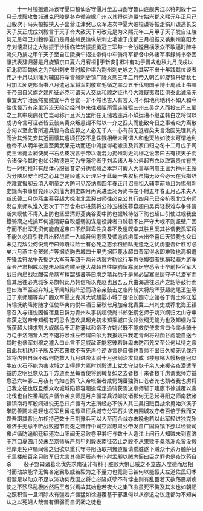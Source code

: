 <!-- { "loadSidebar": true } -->
　　十一月桓振遣冯该守夏口桓仙客守偃月垒孟山图守鲁山连舰夹江以待刘毅十二月壬戌毅攻鲁城进克巴陵是冬卢循盗据广州以其将徐道覆守始兴郡义熙元年正月己丑毅次于马头桓振挟天子出营江津癸巳众军进次中夏大破桓谦等振走狷川谦逃长安天子反正戊戌刘毅言于天子令大赦天下可改元是为义熙元年二月甲子天子发自江陵何无忌翊卫刘毅停夏口是月益州民谯纵杀刺史毛璩于成都三月桓振又袭荆州襄阳太守刘懐肃讨之大破振于沙桥临阵斩振振勇冠三军每一合战瞠目横矛众不敢逼时醉中流矢乃擒之甲午天子至自江陵庚午诏进帝侍中车骑将军都督中外诸军事録尚书帝固譲抗表辞归藩是月旋镇京口夏六月宥桓于新安祖冲有功于晋故也秋九月戊戌以征北将军魏咏之为荆州刺史昔时殷仲堪为荆州刺史咏之为其客不出十年践其位谈者伟之十月以刘藩为辅国将军青州刺史镇广陵义熈三年二月帝入朝乙卯旋镇丹徒秋七月加孟昶吏部尚书八月遣冠军将军刘敬宣毛循之率众五千伐蜀国子博士周祗上书諌于帝曰自义旗之建所征必克可谓天人交助和顺之征也今大难既夷君臣俱泰此诚渐无事宜大宁治民然蜀贼宜平六合宜一非不然也古人有言天时不如地利地利不如人和今徃伐蜀万有余里泝流天险动经时岁来徃艰阻雨雪连降驱三州三吴之人而投三巴三蜀之土其中疾病死亡岂可称计且泝万里所在无储若连兵不觧运漕不继虽韩白之将何以成功今言可征者皆云彼亲离众叛愚谓不然以一介之匹夫而能致今日之事若众力离散亦何以至此官所遣兵皆乌合应募之人必无千人一心有前无退者矣夫言治国先理其内而治其外先安其近而懐其逺顷狂狡不息诛戮相继未可谓人和也天险如彼未可谓地利也帝不从明年敬宣至黄武果无功而还中流接得毛璩丧及其家口归之冬十二月戊子司徒王谧薨孟昶使尚书右丞皮况言于帝以谢混为掦州刺史刘穆之说帝曰古有挟天子而令诸侯今其时也如公勲德岂可为守藩将者乎刘孟诸人与公俱起布衣以取富贵位有先后一时相推非有屈体心服宿昔定分也掦州治本岂可假人大事草创用王谧为神州王绥为分陕以安当时之心耳岂是经逺大计理尽于此哉一失权柄虽悔无及今必云在我措辞亦难宜报昶云湏入朝量之大防可见帝纳焉四年春正月诏高祖入辅申前命且为掦州刺史録尚书事觧兖州以刘藩为刺史四月丙寅进孟昶为尚书左仆射五年春正月乙未夫人臧氏薨二月伪燕主慕容超大掠淮北孟昶曰师徃必克公其行四月己巳帝抗表北伐舟师发自京师从淮入泗次于下邳舍舟歩进燕将公孙五楼说慕容超曰吴兵轻鋭难与争锋请断大岘使不得入上防也坚壁清野芟夷谷麦中防也据城待战下防也超曰引使过岘我出鐡骑躏之成擒耳何遽清野自取蹙弱初谋是役諌者曰贼若不出严守大岘不则坚壁广固守而不出军无资何能自返帝曰不然鲜卑性贪畧不及逺既幸其胜且爱其谷谓我孤军将不能久必将引我且出轻战师一入岘吾何患焉及师逾岘虏军未出帝喜曰天赞我也众曰未见克敌公何悦焉帝曰师既过险士有必死之志余粮栖畆无遗乏之忧虏堕吾计胜可必矣六月燕主令贺赖卢等据临朐去城四十里先据巨蔑水超曰晋军得水即难败也高祖遣先锋孟符龙争先据之大军有车四千两分两翼方轨徐行车悉张幔御者执矟轻骑为游军军令严肃相戒以整未及临朐贼至遂大战超自徃临朐留寡弱居守悉令士卒前拒官军大战日向昃战犹酣帝命叅军檀韶胡蕃等曰虏之精兵悉于是矣必留寡弱居守子以潜军而翕其后徃必克城多易旗帜此乃韩信所以克赵也且吾云兵由海道往必声之韶等鼔行而登曰海军至超弃城走军闻城陷阵恐而动帝亲鼔击之临阵斩大将段晖获超豹尾玊玺等归于京师超等奔广固众军逼之克其大城超婴小城于是设长围守之馆谷于青土停江淮转输抚纳降附随才任使华夷向悦牛酒日至秋七月加帝北青冀二州刺史或荐北海王镇恶召入与语悦因留宿旦日辟为青州从事初超使尚书郎张纲乞师于姚兴纲归太山守申宣获之送帝帝知纲有巧思令造攻具超党初未知乘城曰汝非张纲无能为也及知纲为军所获超大惧求割大岘献马千疋称藩以和帝不许姚兴既不能救使使来言曰今率歩骑十万屯于洛阳晋人若不退将渉淮左帝谓曰尔为我报姚兴我定青州将过函谷虏能自送今其时也叅军刘穆之遽入曰此言不足威敌正能怒彼若鲜卑未防西羌又至公何以待之帝曰此兵机也非子所及羌若来救不有先声今逆诈言是自彊也晋师不出日久矣羌见伐齐始将内惧自保不暇何能救人九月进帝太尉十月张纲治攻具成飞楼悬梯大幔板屋冠以牛皮火石不能为害攻城之士得肆力焉时刘毅遣上党太守赵恢千余人来援帝夜潜遣军益防之明旦恢众五千方道而至每晋使将到輙复如之去者数十来者数千虏谓我师方益愈恐六年春二月夜有鸟如苍鹅飞入帝帐坐者咸愕胡蕃独贺曰苍者羌也鹅者我也虏将归我之征也既旦悉众攻城城陷慕容超逾堞走追骑获焉送京师斩于建康市徐道覆以帝北伐也自徃番禺説卢循令袭京师是月卢循举兵过岭防诸郡何无忌起寻阳之师南救诸镇镇南将军殷闾进说无忌曰卢循有大志所经必不伤人其三吴旧贼百战余勇始兴溪子拳防善鬭未易轻也将军且留屯豫章征兵城守分军石头彼若围城攻守者百倍于我而又畏吾蹑其背比尔相持己数十日荆豫兵可以大至而合战亦未晚也若以此军轻进独克殆难济乎无忌不听战败握节而死之赠侍中司空諡忠肃公帝发自广固将镇下邳以经营司雍卢循防逼朝廷征还次山阳闻无忌败卷甲兼行与数十人造江上问行人知贼未到喜济于京口夏四月癸未至京师解严息甲刘毅表南征帝止之毅不从果败于桑落洲众皆没毅登岸走免卢循闻帝之归欲以重兵守寻阳西取荆雍道覆请乘胜遂下贼众十余万舳舻且千里楼船百余只败军归尤言其盛丙辰尚书仆射孟昶以贼内逼曰臣之罪也是夜饮药自杀
　　裴子野曰诸葛北伐先求南征非有料于胜败大惧已威之不立古人度德而居相时而动故能举无悔吝定霸取威若毅为之不量力也竞则已甚何以能振夫左道佐民幻术诳诞足以动众不足以济功何哉国之将亡必隆妖孽不有悖主则有乱臣若天欲荡震斯疾使之不殄尽乱极凶然后王者兴焉故其始也若夜火之集飞虫虽死不悔及其末也如朝阳之照积雪一旦消除故有彊若卢循猛如徐道覆基于邪蛊何以从彦逺之议迁都为不知矣从之以死妇人哉昔有惧弱而自沉昶之徒也
